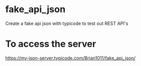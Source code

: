 # fake_api_json
Create a fake api json with typicode to test out REST API's

# To access the server
 https://my-json-server.typicode.com/Brian1011/fake_api_json/
